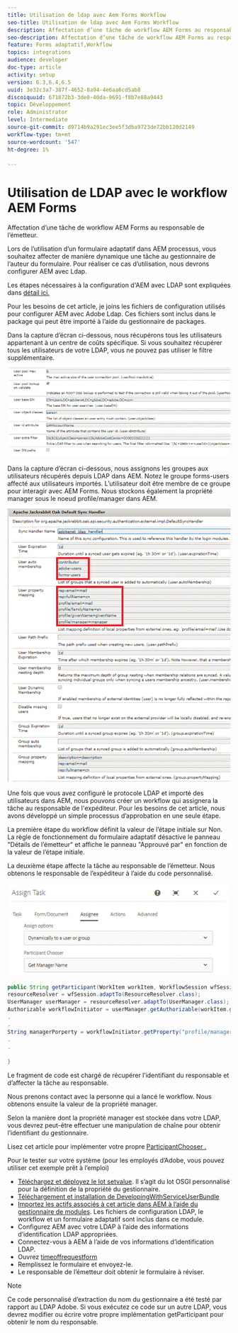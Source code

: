 ```yaml
---
title: Utilisation de ldap avec Aem Forms Workflow
seo-title: Utilisation de ldap avec Aem Forms Workflow
description: Affectation d’une tâche de workflow AEM Forms au responsable de l’émetteur
seo-description: Affectation d’une tâche de workflow AEM Forms au responsable de l’émetteur
feature: Forms adaptatif,Workflow
topics: integrations
audience: developer
doc-type: article
activity: setup
version: 6.3,6.4,6.5
uuid: 3e32c3a7-387f-4652-8a94-4e6aa6cd5ab8
discoiquuid: 671872b3-3de0-40da-9691-f8b7e88a9443
topic: Développement
role: Administrator
level: Intermediate
source-git-commit: d9714b9a291ec3ee5f3dba9723de72bb120d2149
workflow-type: tm+mt
source-wordcount: '547'
ht-degree: 1%

---
```



# Utilisation de LDAP avec le workflow AEM Forms

Affectation d’une tâche de workflow AEM Forms au responsable de l’émetteur.

Lors de l’utilisation d’un formulaire adaptatif dans AEM processus, vous souhaitez affecter de manière dynamique une tâche au gestionnaire de l’auteur du formulaire. Pour réaliser ce cas d’utilisation, nous devrons configurer AEM avec Ldap.

Les étapes nécessaires à la configuration d&#39;AEM avec LDAP sont expliquées dans [détail ici.](https://helpx.adobe.com/experience-manager/6-5/sites/administering/using/ldap-config.html)

Pour les besoins de cet article, je joins les fichiers de configuration utilisés pour configurer AEM avec Adobe Ldap. Ces fichiers sont inclus dans le package qui peut être importé à l’aide du gestionnaire de packages.

Dans la capture d’écran ci-dessous, nous récupérons tous les utilisateurs appartenant à un centre de coûts spécifique. Si vous souhaitez récupérer tous les utilisateurs de votre LDAP, vous ne pouvez pas utiliser le filtre supplémentaire.

![Configuration du protocole LDAP](assets/costcenterldap.gif)

Dans la capture d’écran ci-dessous, nous assignons les groupes aux utilisateurs récupérés depuis LDAP dans AEM. Notez le groupe forms-users affecté aux utilisateurs importés. L’utilisateur doit être membre de ce groupe pour interagir avec AEM Forms. Nous stockons également la propriété manager sous le noeud profile/manager dans AEM.

![Synchandler](assets/synchandler.gif)

Une fois que vous avez configuré le protocole LDAP et importé des utilisateurs dans AEM, nous pouvons créer un workflow qui assignera la tâche au responsable de l&#39;expéditeur. Pour les besoins de cet article, nous avons développé un simple processus d’approbation en une seule étape.

La première étape du workflow définit la valeur de l’étape initiale sur Non. La règle de fonctionnement du formulaire adaptatif désactive le panneau &quot;Détails de l’émetteur&quot; et affiche le panneau &quot;Approuvé par&quot; en fonction de la valeur de l’étape initiale.

La deuxième étape affecte la tâche au responsable de l’émetteur. Nous obtenons le responsable de l’expéditeur à l’aide du code personnalisé.

![Assigner une tâche](assets/assigntask.gif)

```java
public String getParticipant(WorkItem workItem, WorkflowSession wfSession, MetaDataMap arg2) throws WorkflowException{
resourceResolver = wfSession.adaptTo(ResourceResolver.class);
UserManager userManager = resourceResolver.adaptTo(UserManager.class);
Authorizable workflowInitiator = userManager.getAuthorizable(workItem.getWorkflow().getInitiator());
.
.
String managerPorperty = workflowInitiator.getProperty("profile/manager")[0].getString();
.
.

}
```

Le fragment de code est chargé de récupérer l’identifiant du responsable et d’affecter la tâche au responsable.

Nous prenons contact avec la personne qui a lancé le workflow. Nous obtenons ensuite la valeur de la propriété manager.

Selon la manière dont la propriété manager est stockée dans votre LDAP, vous devrez peut-être effectuer une manipulation de chaîne pour obtenir l’identifiant du gestionnaire.

Lisez cet article pour implémenter votre propre [ ParticipantChooser .](https://experienceleague.adobe.com/docs/experience-manager-learn/getting-started-wknd-tutorial-develop/overview.html?lang=fr&amp;CID=RedirectAEMCommunityKautuk)

Pour le tester sur votre système (pour les employés d’Adobe, vous pouvez utiliser cet exemple prêt à l’emploi)

* [Téléchargez et déployez le lot setvalue](/help/forms/assets/common-osgi-bundles/SetValueApp.core-1.0-SNAPSHOT.jar). Il s’agit du lot OSGI personnalisé pour la définition de la propriété du gestionnaire.
* [Téléchargement et installation de DevelopingWithServiceUserBundle](/help/forms/assets/common-osgi-bundles/DevelopingWithServiceUser.jar)
* [Importez les actifs associés à cet article dans AEM à l’aide du gestionnaire de modules](assets/aem-forms-ldap.zip). Les fichiers de configuration LDAP, le workflow et un formulaire adaptatif sont inclus dans ce module.
* Configurez AEM avec votre LDAP à l’aide des informations d’identification LDAP appropriées.
* Connectez-vous à AEM à l’aide de vos informations d’identification LDAP.
* Ouvrez [timeoffrequestform](http://localhost:4502/content/dam/formsanddocuments/helpx/timeoffrequestform/jcr:content?wcmmode=disabled)
* Remplissez le formulaire et envoyez-le.
* Le responsable de l’émetteur doit obtenir le formulaire à réviser.

>[!NOTE]
>
>Ce code personnalisé d’extraction du nom du gestionnaire a été testé par rapport au LDAP Adobe. Si vous exécutez ce code sur un autre LDAP, vous devrez modifier ou écrire votre propre implémentation getParticipant pour obtenir le nom du responsable.
